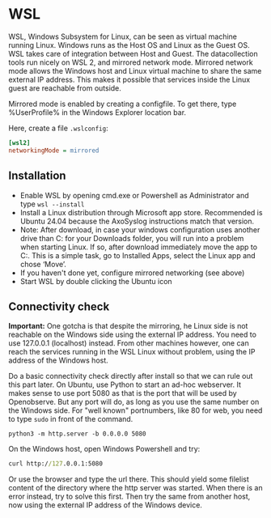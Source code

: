 # WSL

WSL, Windows Subsystem for Linux, can be seen as virtual machine running
Linux. Windows runs as the Host OS and Linux as the Guest OS. WSL takes care
of integration between Host and Guest. The datacollection tools run nicely on WSL 2, 
and mirrored network mode. Mirrored network mode allows the Windows host and Linux 
virtual machine to share the same external IP address. This makes it possible that 
services inside the Linux guest are reachable from outside.

Mirrored mode is enabled by creating a configfile. 
To get there, type %UserProfile% in the Windows Explorer location bar.

Here, create a file `.wslconfig`:

```ini
[wsl2]
networkingMode = mirrored
```

## Installation
- Enable WSL by opening cmd.exe or Powershell as Administrator and type `wsl
  --install`
- Install a Linux distribution through Microsoft app store. Recommended is Ubuntu 24.04 because the AxoSyslog instructions match that version.
- Note: After download, in case your windows configuration uses another drive
  than C: for your Downloads folder, you will run into a problem when starting Linux. If so, after download immediately move the app to C:. This is a simple task, go to Installed Apps, select the Linux app and chose ‘Move’.
- If you haven't done yet, configure mirrored networking (see above)
- Start WSL by double clicking the Ubuntu icon

## Connectivity check
**Important:** One gotcha is that despite the mirroring, he
Linux side is not reachable on the Windows side using the external IP address. You need to use
127.0.0.1 (localhost) instead. From other machines however, one can reach the
services running in the WSL Linux without problem, using the IP address of the
Windows host.

Do a basic connectivity check directly after install so that we can rule out this part later. On Ubuntu, use Python to start an ad-hoc webserver. It makes sense to use
port 5080 as that is the port that will be used by Openobserve. But any port will do, as long as you use the same number on the Windows side. For "well known" portnumbers, like 80 for web, you need to type ```sudo``` in front of the command.
```
python3 -m http.server -b 0.0.0.0 5080
```

On the Windows host, open Windows Powershell and try:

```cmd
curl http://127.0.0.1:5080
```

Or use the browser and type the url there. This should yield some filelist content of the
directory where the http server was started. When there is an error instead, try to
solve this first. Then try the same from another host, now using the
external IP address of the Windows device.









